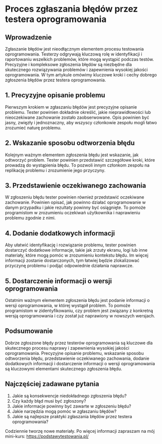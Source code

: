 # Proces zgłaszania błędów przez testera oprogramowania

## Wprowadzenie

Zgłaszanie błędów jest nieodłącznym elementem procesu testowania oprogramowania. Testerzy odgrywają kluczową rolę w identyfikacji i raportowaniu wszelkich problemów, które mogą wystąpić podczas testów. Precyzyjne i kompleksowe zgłoszenia błędów są niezbędne dla skutecznego rozwiązywania problemów i zapewnienia wysokiej jakości oprogramowania. W tym artykule omówimy kluczowe kroki i cechy dobrego zgłoszenia błędów przez testera oprogramowania.

## 1. Precyzyjne opisanie problemu

Pierwszym krokiem w zgłaszaniu błędów jest precyzyjne opisanie problemu. Tester powinien dokładnie określić, jakie nieprawidłowości lub nieoczekiwane zachowanie zostało zaobserwowane. Opis powinien być jasny, zwięzły i jednoznaczny, aby wszyscy członkowie zespołu mogli łatwo zrozumieć naturę problemu.

## 2. Wskazanie sposobu odtworzenia błędu

Kolejnym ważnym elementem zgłoszenia błędu jest wskazanie, jak odtworzyć problem. Tester powinien przedstawić szczegółowe kroki, które prowadzą do wystąpienia błędu. To pozwoli innym członkom zespołu na replikację problemu i zrozumienie jego przyczyny.

## 3. Przedstawienie oczekiwanego zachowania

W zgłoszeniu błędu tester powinien również przedstawić oczekiwane zachowanie. Powinien opisać, jak powinno działać oprogramowanie w danym przypadku i jakie rezultaty powinny być osiągnięte. To pomoże programistom w zrozumieniu oczekiwań użytkownika i naprawieniu problemu zgodnie z nimi.

## 4. Dodanie dodatkowych informacji

Aby ułatwić identyfikację i rozwiązanie problemu, tester powinien dostarczyć dodatkowe informacje, takie jak zrzuty ekranu, logi lub inne materiały, które mogą pomóc w zrozumieniu kontekstu błędu. Im więcej informacji zostanie dostarczonych, tym łatwiej będzie zlokalizować przyczynę problemu i podjąć odpowiednie działania naprawcze.

## 5. Dostarczenie informacji o wersji oprogramowania

Ostatnim ważnym elementem zgłoszenia błędu jest podanie informacji o wersji oprogramowania, w której wystąpił problem. To pomoże programistom w zidentyfikowaniu, czy problem jest związany z konkretną wersją oprogramowania i czy został już naprawiony w nowszych wersjach.

## Podsumowanie

Dobrze zgłoszone błędy przez testerów oprogramowania są kluczowe dla skutecznego procesu naprawy i zapewnienia wysokiej jakości oprogramowania. Precyzyjne opisanie problemu, wskazanie sposobu odtworzenia błędu, przedstawienie oczekiwanego zachowania, dodanie dodatkowych informacji i dostarczenie informacji o wersji oprogramowania są kluczowymi elementami skutecznego zgłoszenia błędu.

## Najczęściej zadawane pytania

1. Jakie są konsekwencje niedokładnego zgłoszenia błędu?
2. Czy każdy błąd musi być zgłoszony?
3. Jakie informacje powinny być zawarte w zgłoszeniu błędu?
4. Jakie narzędzia mogą pomóc w zgłaszaniu błędów?
5. Jakie są najlepsze praktyki zgłaszania błędów przez testera oprogramowania?

Codziennie tworzę nowe materiały. 
Po więcej informacji zapraszam na mój mini-kurs: https://podstawytestowania.pl/
